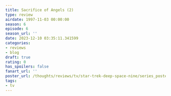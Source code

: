```yaml
---
title: Sacrifice of Angels (2)
type: review
airdate: 1997-11-03 00:00:00
season: 6
episode: 6
season_url: ''
date: 2023-12-10 03:35:11.341599
categories:
- reviews
- blog
draft: true
rating: 0
has_spoilers: false
fanart_url: ''
poster_url: /thoughts/reviews/tv/star-trek-deep-space-nine/series_poster.jpg
tags:
- tv
---
```


